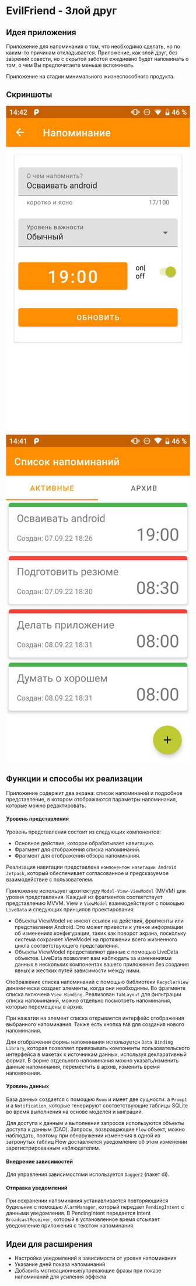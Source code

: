 EvilFriend - Злой друг
===================================

Идея приложения
--------------
Приложение для напоминания о том, что необходимо сделать, но по каким-то причинам откладывается.
Приложение, как злой друг, без зазрений совести, но с скрытой заботой ежедневно будет напоминать о том, о чем Вы предпочитаете меньше вспоминать.

Приложение на стадии минимального жизнеспособного продукта.

Скриншоты
--------------
<img src="prompt.jpg"/>
<img src="prompts.jpg"/>

Функции и способы их реализации
--------------
Приложение содержит два экрана: список напоминаний и подробное представление, в котором отображаются параметры напоминания, которые можно редактировать.

#### Уровень  представления

Уровень представления состоит из следующих компонентов:
* Основное действие, которое обрабатывает навигацию.
* Фрагмент для отображения списка напоминаний.
* Фрагмент для отображения обзора напоминания.

Реализация навигации представлена `компонентом навигации Android Jetpack`, который обеспечивает согласованное и предсказуемое взаимодействие с пользователем.

Приложение использует архитектуру `Model-View-ViewModel` (MVVM) для уровня представления. Каждый из фрагментов соответствует представлению MVVM. View и `ViewModel` взаимодействуют с помощью `LiveData` и следующих принципов проектирования:

* Объекты ViewModel не имеют ссылок на действия, фрагменты или представления Android. Это может привести к утечке информации об изменениях конфигурации, таких как поворот экрана, поскольку система сохраняет ViewModel на протяжении всего жизненного цикла соответствующего представления.
* Объекты ViewModel предоставляют данные с помощью LiveData объектов. LiveData позволяет вам наблюдать за изменениями данных в нескольких компонентах вашего приложения без создания явных и жестких путей зависимости между ними.

Отображение списка напоминаний с помощью библиотеки `RecyclerView` динамически создает элементы, когда они необходимы. Во фрагменте списка включена `View Binding`. Реализован `TabLayout` для фильтрации списка напоминаний, можно отдельно посмотреть напоминания, которые перемещены в архив.

При нажатии на элемент списка открывается интерфейс отображения выбранного напоминания. Также есть кнопка `FAB` для создания нового напоминания.

Для отображения формы напоминания используется `Data Binding Library`, которая позволяет привязывать компоненты пользовательского интерфейса в макетах к источникам данных, используя декларативный формат.
В форме отдельного напоминания можно указать/изменить данные напоминания, переместить в архив, изменить время напоминания.

#### Уровень данных 

База данных создается с помощью `Room` и имеет две сущности: a `Prompt` и a `Notification`, которые генерируют соответствующие таблицы SQLite во время выполнения на основе моделей и миграций.

Для доступа к данным и выполнения запросов используются объекты доступа к данным (DAO).  Запросы, возвращающие `Flow` объект, можно наблюдать, поэтому при обнаружении изменения в одной из затронутых таблиц Flow доставляется уведомление об этом изменении зарегистрированным наблюдателям.

#### Внедрение зависимостей

Для управления зависимостями используется `Dagger2` (пакет di).

#### Отправка уведомлений

При сохранении напоминания устанавливается повторяющийся будильник с помощью  `AlarmManager`, который передает `PendingIntent` с данными уведомления.
В PendingIntent передается Intent `BroadcastReceiver`, который в установленное время отсылает уведомление приложения с текстом напоминания.


Идеи для расширения
--------------
* Настройка уведомлений в зависимости от уровня напоминания
* Указание дней показа напоминаний
* Добавить мотивационные/упрекающие фразы при показе напоминаний для усиления эффекта
